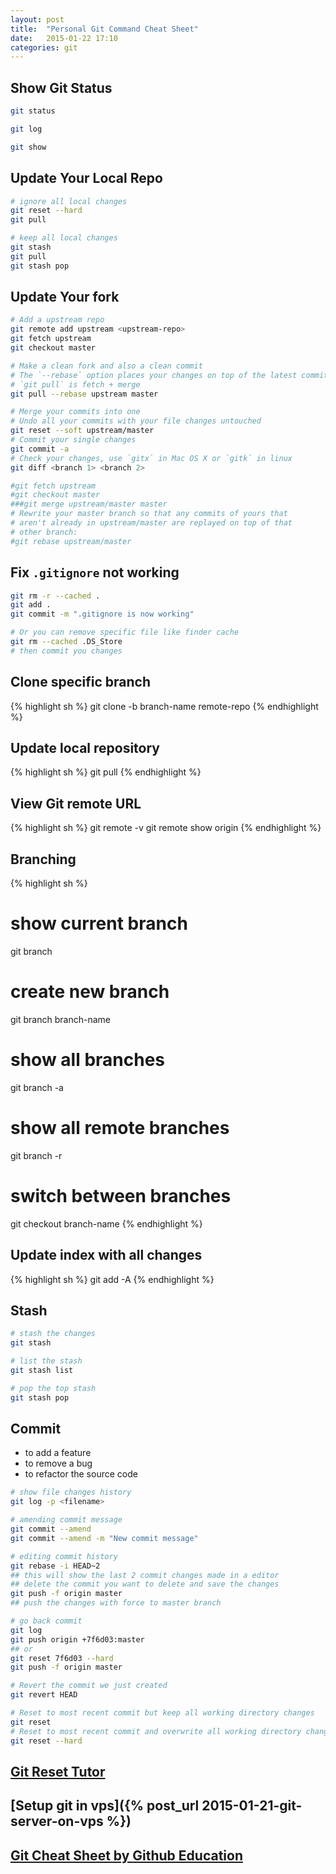```yaml
---
layout: post
title:  "Personal Git Command Cheat Sheet"
date:   2015-01-22 17:10
categories: git
---
```


## Show Git Status

```sh
git status

git log

git show
```


## Update Your Local Repo

```sh
# ignore all local changes
git reset --hard
git pull

# keep all local changes
git stash
git pull
git stash pop
```


## Update Your fork

```sh
# Add a upstream repo
git remote add upstream <upstream-repo>
git fetch upstream
git checkout master

# Make a clean fork and also a clean commit
# The `--rebase` option places your changes on top of the latest commit without merges.
# `git pull` is fetch + merge
git pull --rebase upstream master

# Merge your commits into one
# Undo all your commits with your file changes untouched
git reset --soft upstream/master
# Commit your single changes
git commit -a
# Check your changes, use `gitx` in Mac OS X or `gitk` in linux
git diff <branch 1> <branch 2>

#git fetch upstream
#git checkout master
###git merge upstream/master master
# Rewrite your master branch so that any commits of yours that
# aren't already in upstream/master are replayed on top of that
# other branch:
#git rebase upstream/master
```

## Fix `.gitignore` not working

```sh
git rm -r --cached .
git add .
git commit -m ".gitignore is now working"

# Or you can remove specific file like finder cache
git rm --cached .DS_Store
# then commit you changes
```

## Clone specific branch

{% highlight sh %}
git clone -b branch-name remote-repo
{% endhighlight %}

## Update local repository

{% highlight sh %}
git pull
{% endhighlight %}

## View Git remote URL

{% highlight sh %}
git remote -v
git remote show origin
{% endhighlight %}

## Branching

{% highlight sh %}
# show current branch
git branch

# create new branch
git branch branch-name

# show all branches
git branch -a

# show all remote branches
git branch -r

# switch between branches
git checkout branch-name
{% endhighlight %}

## Update index with all changes

{% highlight sh %}
git add -A
{% endhighlight %}

## Stash

``` sh
# stash the changes
git stash

# list the stash
git stash list

# pop the top stash
git stash pop
```

## Commit

* to add a feature
* to remove a bug
* to refactor the source code

```sh
# show file changes history
git log -p <filename>

# amending commit message
git commit --amend
git commit --amend -m "New commit message"

# editing commit history
git rebase -i HEAD~2
## this will show the last 2 commit changes made in a editor
## delete the commit you want to delete and save the changes
git push -f origin master
## push the changes with force to master branch

# go back commit
git log
git push origin +7f6d03:master
## or
git reset 7f6d03 --hard
git push -f origin master

# Revert the commit we just created
git revert HEAD

# Reset to most recent commit but keep all working directory changes
git reset
# Reset to most recent commit and overwrite all working directory changes
git reset --hard
```

## [Git Reset Tutor](https://www.atlassian.com/zh/git/tutorial/undoing-changes#!reset)
## [Setup git in vps]({% post_url 2015-01-21-git-server-on-vps %})
## [Git Cheat Sheet by Github Education](https://education.github.com/git-cheat-sheet-education.pdf)
